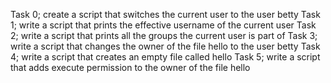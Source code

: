 Task 0; create a script that switches the current user to the user betty
Task 1; write a script that prints the effective username of the current user
Task 2; write a script that prints all the groups the current user is part of
Task 3; write a script that changes the owner of the file hello to the user betty
Task 4; write a script that creates an empty file called hello
Task 5; write a script that adds execute permission to the owner of the file hello
